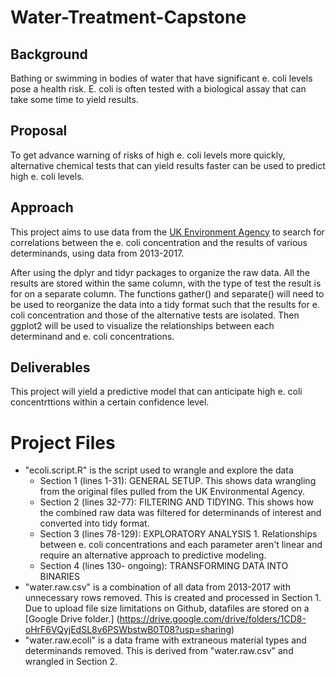 # Water-Treatment-Capstone

## Background

Bathing or swimming in bodies of water that have significant e. coli levels pose a health risk. E. coli is often tested with a biological assay that can take some time to yield results. 

## Proposal

To get advance warning of risks of high e. coli levels more quickly, alternative chemical tests that can yield results faster can be used to predict high e. coli levels.

## Approach

This project aims to use data from the [UK Environment Agency](http://environment.data.gov.uk/water-quality/view/landing) to search for correlations between the e. coli concentration and the results of various determinands, using data from 2013-2017.

After using the dplyr and tidyr packages to organize the raw data. All the results are stored within the same column, with the type of test the result is for on a separate column. The functions gather() and separate() will need to be used to reorganize the data into a tidy format such that the results for e. coli concentration and those of the alternative tests are isolated. Then ggplot2 will be used to visualize the relationships between each determinand and e. coli concentrations.

## Deliverables

This project will yield a predictive model that can anticipate high e. coli concentrttions within a certain confidence level.

# Project Files

- "ecoli.script.R" is the script used to wrangle and explore the data
    - Section 1 (lines 1-31): GENERAL SETUP. This shows data wrangling from the original files pulled from the UK Environmental Agency.
    - Section 2 (lines 32-77): FILTERING AND TIDYING. This shows how the combined raw data was filtered for determinands of interest and converted into tidy format.
    - Section 3 (lines 78-129): EXPLORATORY ANALYSIS 1. Relationships between e. coli concentrations and each parameter aren't linear and require an alternative approach to predictive modeling.
    - Section 4 (lines 130- ongoing): TRANSFORMING DATA INTO BINARIES
- "water.raw.csv" is a combination of all data from 2013-2017 with unnecessary rows removed. This is created and processed in Section 1. Due to upload file size limitations on Github, datafiles are stored on a [Google Drive folder.] (https://drive.google.com/drive/folders/1CD8-oHrF6VQyjEdSL8v6PSWbstwB0T08?usp=sharing)
- "water.raw.ecoli" is a data frame with extraneous material types and determinands removed. This is derived from "water.raw.csv" and wrangled in Section 2.
